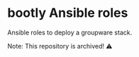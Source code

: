 # bootly Ansible roles

Ansible roles to deploy a groupware stack.

Note: This repository is archived! ⚠️

